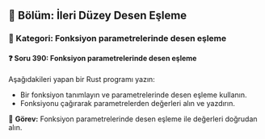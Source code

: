 ## 📘 Bölüm: İleri Düzey Desen Eşleme
### 🔹 Kategori: Fonksiyon parametrelerinde desen eşleme
#### ❓ Soru 390: Fonksiyon parametrelerinde desen eşleme

Aşağıdakileri yapan bir Rust programı yazın:

- Bir fonksiyon tanımlayın ve parametrelerinde desen eşleme kullanın.
- Fonksiyonu çağırarak parametrelerden değerleri alın ve yazdırın.

🔧 **Görev:** Fonksiyon parametrelerinde desen eşleme ile değerleri doğrudan alın.
